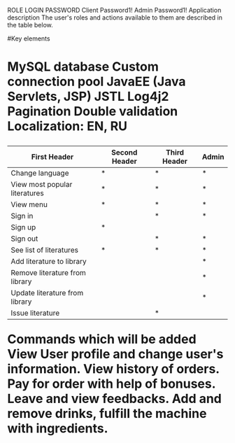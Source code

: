 ROLE	LOGIN	PASSWORD
Client		Password1!
Admin		Password1!
Application description
The user's roles and actions available to them are described in the table below.

#Key elements<h1>
MySQL database
Custom connection pool
JavaEE (Java Servlets, JSP)
JSTL
Log4j2
Pagination
Double validation
Localization: EN, RU

First Header | Second Header | Third Header | Admin
------------ | ------------- | ------------ | -----
Change language |  *  |	 *  |  *
View most popular literatures |	*	 |   *  |	 *
View menu|  *  |  *  |  *
Sign in		                       |	   |	 *  |  * 
Sign up	                         |	*	 |	    |   	
Sign out		                     |		 |	 *  |  *
See list of literatures       	 |	*	 |	 *  |  *
Add literature to library	       |	   |	    |  *
Remove literature from library   |	   |	    |  *
Update literature from library   |	   |	    |  *
Issue  literature		             |		 |	 *  | 


Commands which will be added
View User profile and change user's information.
View history of orders.
Pay for order with help of bonuses.
Leave and view feedbacks.
Add and remove drinks, fulfill the machine with ingredients.
